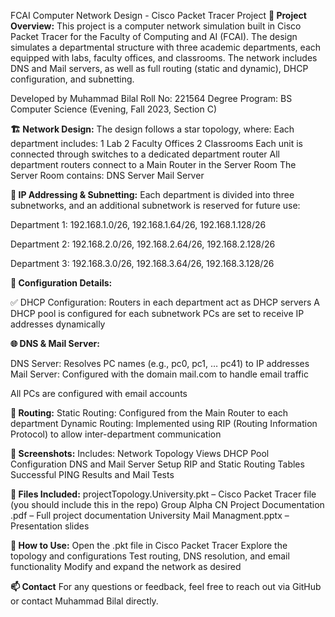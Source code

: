 FCAI Computer Network Design - Cisco Packet Tracer Project
**📘 Project Overview:**
This project is a computer network simulation built in Cisco Packet Tracer for the Faculty of Computing and AI (FCAI). The design simulates a departmental structure with three academic departments, each equipped with labs, faculty offices, and classrooms. The network includes DNS and Mail servers, as well as full routing (static and dynamic), DHCP configuration, and subnetting.

Developed by Muhammad Bilal
Roll No: 221564
Degree Program: BS Computer Science  (Evening, Fall 2023, Section C)


**🏗️ Network Design:**
The design follows a star topology, where:
Each department includes:
1 Lab
2 Faculty Offices
2 Classrooms
Each unit is connected through switches to a dedicated department router
All department routers connect to a Main Router in the Server Room
The Server Room contains:
DNS Server
Mail Server


**📡 IP Addressing & Subnetting:**
Each department is divided into three subnetworks, and an additional subnetwork is reserved for future use:

Department 1: 192.168.1.0/26, 192.168.1.64/26, 192.168.1.128/26

Department 2: 192.168.2.0/26, 192.168.2.64/26, 192.168.2.128/26

Department 3: 192.168.3.0/26, 192.168.3.64/26, 192.168.3.128/26


**🔧 Configuration Details:**

✅ DHCP Configuration:
Routers in each department act as DHCP servers
A DHCP pool is configured for each subnetwork
PCs are set to receive IP addresses dynamically


**🌐 DNS & Mail Server:**

DNS Server: Resolves PC names (e.g., pc0, pc1, … pc41) to IP addresses
Mail Server: Configured with the domain mail.com to handle email traffic

All PCs are configured with email accounts


**🔀 Routing:**
Static Routing: Configured from the Main Router to each department
Dynamic Routing: Implemented using RIP (Routing Information Protocol) to allow inter-department communication


**📸 Screenshots:**
Includes:
Network Topology Views
DHCP Pool Configuration
DNS and Mail Server Setup
RIP and Static Routing Tables
Successful PING Results and Mail Tests

**💾 Files Included:**
projectTopology.University.pkt – Cisco Packet Tracer file (you should include this in the repo)
Group Alpha CN Project Documentation .pdf – Full project documentation
University Mail Managment.pptx – Presentation slides


**📌 How to Use:**
Open the .pkt file in Cisco Packet Tracer
Explore the topology and configurations
Test routing, DNS resolution, and email functionality
Modify and expand the network as desired


**📫 Contact**
For any questions or feedback, feel free to reach out via GitHub or contact Muhammad Bilal directly.
